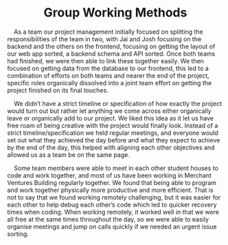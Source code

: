 <h1 align="center"> <b> Group Working Methods </b> </h1>

<p>&nbsp;&nbsp;&nbsp;&nbsp;As a team our project management initially focused on splitting the responsibilities of the team in two, with Jai and Josh
focusing on the backend and the others on the frontend, focusing on getting the layout of our web app sorted, a backend schema
and API sorted. Once both teams had finished, we were then able to link these together easily. We then focused on getting data 
from the database to our frontend, this led to a combination of efforts on both teams and nearer the end of the project, 
specific roles organically dissolved into a joint team effort on getting the project finished on its final touches.</p>

<p>&nbsp;&nbsp;&nbsp;&nbsp;We didn’t have a strict timeline or specification of how exactly the project would turn out but rather let anything we come
across either organically leave or organically add to our project. We liked this idea as it let us have free roam of being 
creative with the project would finally look. Instead of a strict timeline/specification we held regular meetings, and 
everyone would set out what they achieved the day before and what they expect to achieve by the end of the day, this helped 
with aligning each other objectives and allowed us as a team be on the same page.</p>

<p>&nbsp;&nbsp;&nbsp;&nbsp;Some team members were able to meet in each other student houses to code and work together, and most of us have been working 
in Merchant Ventures Building regularly together. We found that being able to program and work together physically more 
productive and more efficient. That is not to say that we found working remotely challenging, but it was easier for each other 
to help debug each other’s code which led to quicker recovery times when coding. When working remotely, it worked well in that 
we were all free at the same times throughout the day, so we were able to easily organise meetings and jump on calls quickly 
if we needed an urgent issue sorting.</p>

